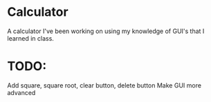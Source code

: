 # Calculator
A calculator I've been working on using my knowledge of GUI's that I learned in class.
# TODO:
Add square, square root, clear button, delete button
Make GUI more advanced
